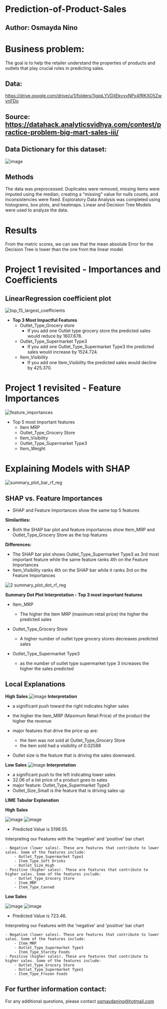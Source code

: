 # Prediction-of-Product-Sales

## Author: Osmayda Nino

# Business problem: 
The goal is to help the retailer understand the properties of products and outlets that play crucial roles in predicting sales.

## Data: 
https://drive.google.com/drive/u/1/folders/1igjqLYVDiIEkvvvNPx4fRKXO5ZwvnFDo
## Source: https://datahack.analyticsvidhya.com/contest/practice-problem-big-mart-sales-iii/

## Data Dictionary for this dataset:
![image](https://github.com/Osmayda/Prediction-of-Product-Sales/assets/129660519/3424c24c-a9be-46af-856d-7f1c11ddfa5d)

## Methods
The data was preprocessed. Duplicates were removed, missing items were imputed using the median, creating a "missing" value for nulls counts, and inconsistencies were fixed. 
Exploratory Data Analysis was completed using histograms, box plots, and heatmaps. 
Linear and Decision Tree Models were used to analyze the data.

# Results
From the metric scores, we can see that the mean absolute Error for the Decision Tree is lower than the one from the linear model. 

# Project 1 revisited - Importances and Coefficients
## LinearRegression coefficient plot
![top_15_largest_coefficients](https://github.com/Osmayda/Prediction-of-Product-Sales/assets/129660519/206fc0db-3bef-49de-b5c0-e3d316f49077)

- **Top 3 Most Impactful Features**
    - Outlet_Type_Grocery store
        - If you add one Outlet type grocery store the predicted sales would reduce by 1607.678.
    - Outlet_Type_Supermarket Type3
        - If you add one Outlet_Type_Supermarket Type3 the predicted sales would increase by 1524.724.
    - Item_Visibility
        - If you add one Item_Visibility the predicted sales would decline by 425.370.
# Project 1 revisited - Feature Importances
![feature_importances](https://github.com/Osmayda/Prediction-of-Product-Sales/assets/129660519/3622c8a5-a0f2-4ca3-83a2-e70294d81fbb)
- Top 5 most important features
    - Item MRP
    - Outlet_Type_Grocery Store
    - Item_Visibility
    - Outlet_Type_Supermarket Type3
    - Item_Weight

# Explaining Models with SHAP
![summary_plot_bar_rf_reg](https://github.com/Osmayda/Prediction-of-Product-Sales/assets/129660519/70d677a2-c7ef-4b25-acf3-92110339c53d)
## SHAP vs. Feature Importances
- SHAP and Feature Importances show the same top 5 features

**Similarities:**
- Both the SHAP bar plot and feature importances show Item_MRP and Outlet_Type_Grocery Store as the top features

**Differences:**
- The SHAP bar plot shows Outlet_Type_Supermarket Type3 as 3rd most important feature while the same feature ranks 4th on the Feature Importances
- Item_Visibility ranks 4th on the SHAP bar while it ranks 3rd on the Feature Importances

![2 summary_plot_dot_rf_reg](https://github.com/Osmayda/Prediction-of-Product-Sales/assets/129660519/50f798b7-bf93-4b11-b8ec-bbe191ceb9af)

**Summary Dot Plot Interpretation - Top 3 most important features**
- Item_MRP
    - The higher the item MRP (maximum retail price) the higher the predicted sales
      
- Outlet_Type_Grocery Store
    - A higher number of outlet type grocery stores decreases predicted sales
      
- Outlet_Type_Supermarket Type3
  
    - as the number of outlet type supermarket type 3 increases the higher the sales predicted

## **Local Explanations**
**High Sales**
![image](https://github.com/Osmayda/Prediction-of-Product-Sales/assets/129660519/7517d1de-97ad-4d41-b57b-b813773ed4d9)
**Interpretation**
- a significant push toward the right indicates higher sales
- the higher the item_MRP (Maximum Retail Price) of the product the higher the revenue

- major features that drive the price up are:
    - the item was not sold at Outlet_Type_Grocery Store
    - the item sold had a visibility of 0.02588


- Outlet size is the feature that is driving the sales downward.

**Low Sales**
![image](https://github.com/Osmayda/Prediction-of-Product-Sales/assets/129660519/20b5bb6f-61d6-46c1-8d78-452e281efdb2)
**Interpretation**
- a significant push to the left indicating lower sales
- 32.06 of a list price of a product goes to sales
- major feature: Outlet_Type_Supermarket Type3
- Outlet_Size_Small is the feature that is driving sales up


**LIME Tabular Explanation**

**High Sales**

![image](https://github.com/Osmayda/Prediction-of-Product-Sales/assets/129660519/49ba61d4-9c3d-4e90-be64-77e5dcf7f981)
![image](https://github.com/Osmayda/Prediction-of-Product-Sales/assets/129660519/bd865f8e-499f-4c16-bd1c-e684712d260c)
- Predicted Value is 5198.55. 

Interpreting our Features with the 'negative' and 'positive' bar chart

    - Negative (lower sales). These are features that contribute to lower sales. Some of the features include:
        - Outlet_Type_Supermarket Type1
        - Item_Type_Soft Drinks
        - Outlet_Size_High
    - Positive (higher sales). These are features that contribute to higher sales. Some of the features include: 
        - Outlet_Type_Grocery Store
        - Item_MRP
        - Item_Type_Canned

**Low Sales**

![image](https://github.com/Osmayda/Prediction-of-Product-Sales/assets/129660519/101c9861-915b-4532-978a-e54852c5a306)
![image](https://github.com/Osmayda/Prediction-of-Product-Sales/assets/129660519/7911afb9-7e40-4bb3-b2cb-95e67128841f)


- Predicted Value is 723.46. 

Interpreting our Features with the 'negative' and 'positive' bar chart

    - Negative (lower sales). These are features that contribute to lower sales. Some of the features include:
        - Item_MRP
        - Outlet_Type_Supermarket Type3
        - Item_Type_Starchy Foods
    - Positive (higher sales). These are features that contribute to higher sales. Some of the features include: 
        - Outlet_Type_Grocery Store
        - Outlet_Type_Supermarket Type1
        - Item_Type_Frozen Foods
        
## For further information contact:
For any additional questions, please contact osmaydanino@hotmail.com
